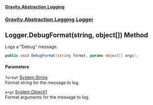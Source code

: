 #### [Gravity.Abstraction.Logging](./index.md 'index')
### [Gravity.Abstraction.Logging](./Gravity-Abstraction-Logging.md 'Gravity.Abstraction.Logging').[Logger](./Gravity-Abstraction-Logging-Logger.md 'Gravity.Abstraction.Logging.Logger')
## Logger.DebugFormat(string, object[]) Method
Logs a "Debug" message.  
```csharp
public void DebugFormat(string format, params object[] args);
```
#### Parameters
<a name='Gravity-Abstraction-Logging-Logger-DebugFormat(string_object--)-format'></a>
`format` [System.String](https://docs.microsoft.com/en-us/dotnet/api/System.String 'System.String')  
Format string for the message to log.  
  
<a name='Gravity-Abstraction-Logging-Logger-DebugFormat(string_object--)-args'></a>
`args` [System.Object](https://docs.microsoft.com/en-us/dotnet/api/System.Object 'System.Object')[[]](https://docs.microsoft.com/en-us/dotnet/api/System.Array 'System.Array')  
Format arguments for the message to log.  
  
